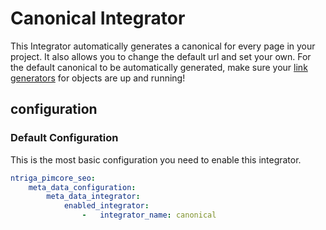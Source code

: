 # Canonical Integrator
This Integrator automatically generates a canonical for every page in your project. It also allows you to change the default url and set your own.
For the default canonical to be automatically generated, make sure your [link generators](https://pimcore.com/docs/5.x/Development_Documentation/Objects/Object_Classes/Class_Settings/Link_Generator.html) for objects are up and running! 

## configuration

### Default Configuration
This is the most basic configuration you need to enable this integrator.

```yaml
ntriga_pimcore_seo:
    meta_data_configuration:
        meta_data_integrator:
            enabled_integrator:
                -   integrator_name: canonical
```
